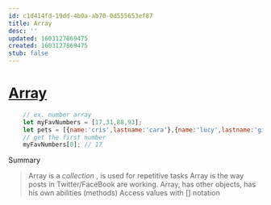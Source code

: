 ```yaml
---
id: c1d414fd-19dd-4b0a-ab70-0d555653ef87
title: Array
desc: ''
updated: 1603127869475
created: 1603127869475
stub: false
---
```


# [Array](https://developer.mozilla.org/en-US/docs/Web/JavaScript/Reference/Global_Objects/Array)

```javascript
    // ex. number array
    let myFavNumbers = [17,31,88,93];
    let pets = [{name:'cris',lastname:'cara'},{name:'lucy',lastname:'giano'}]
    // get the first number
    myFavNumbers[0]; // 17

```

Summary
> Array is a _collection_ , is used for repetitive tasks
Array is the way posts in Twitter/FaceBook are working.
Array, has other objects, has his own abilities (methods)
Access values with [] notation
